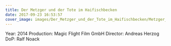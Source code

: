 ```yaml
---
title: Der Metzger und der Tote im Haifischbecken
date: 2017-09-23 16:53:57
cover_image: images/Der_Metzger_und_der_Tote_im_Haifischbecken/Metzger_01_CC.00_01_57_14.Still014.jpg
---
```


Year: 2014
Production: Magic Flight Film GmbH
Director: Andreas Herzog
DoP: Ralf Noack

